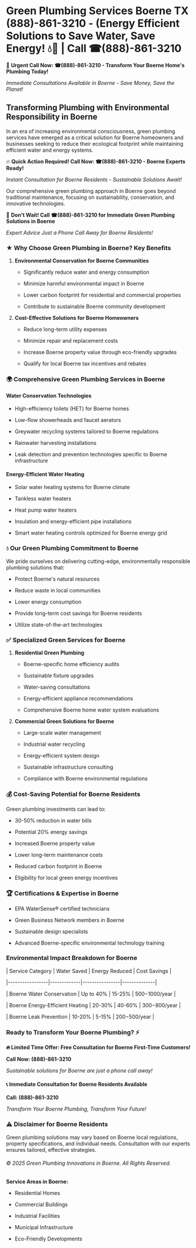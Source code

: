 # Green Plumbing Services Boerne TX (888)-861-3210 - (Energy Efficient Solutions to Save Water, Save Energy! 💧🌿 | Call ☎(888)-861-3210

🚨 **Urgent Call Now: ☎(888)-861-3210 - Transform Your Boerne Home's Plumbing Today!**
*Immediate Consultations Available in Boerne - Save Money, Save the Planet!*

## Transforming Plumbing with Environmental Responsibility in Boerne

In an era of increasing environmental consciousness, green plumbing services have emerged as a critical solution for Boerne homeowners and businesses seeking to reduce their ecological footprint while maintaining efficient water and energy systems. 

🔥 **Quick Action Required! Call Now: ☎(888)-861-3210 - Boerne Experts Ready!**
*Instant Consultation for Boerne Residents - Sustainable Solutions Await!*

Our comprehensive green plumbing approach in Boerne goes beyond traditional maintenance, focusing on sustainability, conservation, and innovative technologies.

🚨 **Don't Wait! Call ☎(888)-861-3210 for Immediate Green Plumbing Solutions in Boerne**
*Expert Advice Just a Phone Call Away for Boerne Residents!*

### ★ Why Choose Green Plumbing in Boerne? Key Benefits

1. **Environmental Conservation for Boerne Communities** 
   - Significantly reduce water and energy consumption
   - Minimize harmful environmental impact in Boerne
   - Lower carbon footprint for residential and commercial properties
   - Contribute to sustainable Boerne community development

2. **Cost-Effective Solutions for Boerne Homeowners** 
   - Reduce long-term utility expenses
   - Minimize repair and replacement costs
   - Increase Boerne property value through eco-friendly upgrades
   - Qualify for local Boerne tax incentives and rebates

### 🌍 Comprehensive Green Plumbing Services in Boerne

#### Water Conservation Technologies
- High-efficiency toilets (HET) for Boerne homes
- Low-flow showerheads and faucet aerators
- Greywater recycling systems tailored to Boerne regulations
- Rainwater harvesting installations
- Leak detection and prevention technologies specific to Boerne infrastructure

#### Energy-Efficient Water Heating
- Solar water heating systems for Boerne climate
- Tankless water heaters
- Heat pump water heaters
- Insulation and energy-efficient pipe installations
- Smart water heating controls optimized for Boerne energy grid

### 💧 Our Green Plumbing Commitment to Boerne

We pride ourselves on delivering cutting-edge, environmentally responsible plumbing solutions that:
- Protect Boerne's natural resources
- Reduce waste in local communities
- Lower energy consumption
- Provide long-term cost savings for Boerne residents
- Utilize state-of-the-art technologies

### ✅ Specialized Green Services for Boerne

1. **Residential Green Plumbing**
   - Boerne-specific home efficiency audits
   - Sustainable fixture upgrades
   - Water-saving consultations
   - Energy-efficient appliance recommendations
   - Comprehensive Boerne home water system evaluations

2. **Commercial Green Solutions for Boerne**
   - Large-scale water management
   - Industrial water recycling
   - Energy-efficient system design
   - Sustainable infrastructure consulting
   - Compliance with Boerne environmental regulations

### 💰 Cost-Saving Potential for Boerne Residents

Green plumbing investments can lead to:
- 30-50% reduction in water bills
- Potential 20% energy savings
- Increased Boerne property value
- Lower long-term maintenance costs
- Reduced carbon footprint in Boerne
- Eligibility for local green energy incentives

### 🏆 Certifications & Expertise in Boerne

- EPA WaterSense® certified technicians
- Green Business Network members in Boerne
- Sustainable design specialists
- Advanced Boerne-specific environmental technology training

### Environmental Impact Breakdown for Boerne

| Service Category | Water Saved | Energy Reduced | Cost Savings |
|-----------------|-------------|----------------|--------------|
| Boerne Water Conservation | Up to 40% | 15-25% | $500-$1000/year |
| Boerne Energy-Efficient Heating | 20-30% | 40-60% | $300-$800/year |
| Boerne Leak Prevention | 10-20% | 5-15% | $200-$500/year |

### Ready to Transform Your Boerne Plumbing? ⚡

**🔥 Limited Time Offer: Free Consultation for Boerne First-Time Customers!**

**Call Now: (888)-861-3210**
*Sustainable solutions for Boerne are just a phone call away!*

#### 📞 Immediate Consultation for Boerne Residents Available

**Call: (888)-861-3210**
*Transform Your Boerne Plumbing, Transform Your Future!*

### ⚠️ Disclaimer for Boerne Residents

Green plumbing solutions may vary based on Boerne local regulations, property specifications, and individual needs. Consultation with our experts ensures tailored, effective strategies.

###### © 2025 Green Plumbing Innovations in Boerne. All Rights Reserved.

**Service Areas in Boerne:** 
- Residential Homes
- Commercial Buildings
- Industrial Facilities
- Municipal Infrastructure
- Eco-Friendly Developments